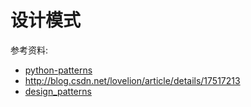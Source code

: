 # 设计模式

参考资料:
- [python-patterns](https://github.com/faif/python-patterns)
- http://blog.csdn.net/lovelion/article/details/17517213
- [design_patterns](https://github.com/me115/design_patterns)
